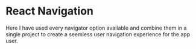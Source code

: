 # React Navigation 

Here I have used every navigator option available and combine them in a single project to create a seemless user navigation experience for the app user.
